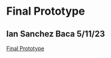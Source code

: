 # Final Prototype
## Ian Sanchez Baca 5/11/23

[Final Prototype](https://xd.adobe.com/view/28bba141-bb3d-495b-b7c5-80384af23a86-7de8/?fullscreen)
